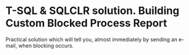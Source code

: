 # T-SQL & SQLCLR solution. Building Custom Blocked Process Report

Practical solution which will tell you, almost immediately by sending an e-mail, when blocking occurs. 
